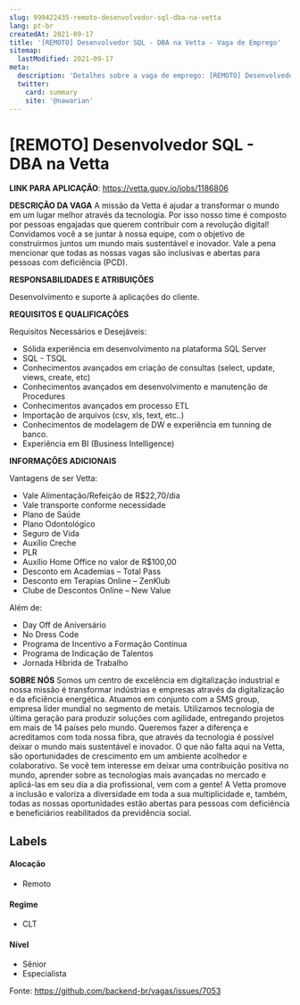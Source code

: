 ```yaml
---
slug: 999422435-remoto-desenvolvedor-sql-dba-na-vetta
lang: pt-br
createdAt: 2021-09-17
title: '[REMOTO] Desenvolvedor SQL - DBA na Vetta - Vaga de Emprego'
sitemap:
  lastModified: 2021-09-17
meta:
  description: 'Detalhes sobre a vaga de emprego: [REMOTO] Desenvolvedor SQL - DBA na Vetta'
  twitter:
    card: summary
    site: '@nawarian'
---
```


# [REMOTO] Desenvolvedor SQL - DBA na Vetta

**LINK PARA APLICAÇÃO**: https://vetta.gupy.io/jobs/1186806

**DESCRIÇÃO DA VAGA**
A missão da Vetta é ajudar a transformar o mundo em um lugar melhor através da tecnologia.  Por isso nosso time é composto por pessoas engajadas que querem contribuir com a revolução digital! Convidamos você a se juntar à nossa equipe, com o objetivo de construirmos juntos um mundo mais sustentável e inovador. Vale a pena mencionar que todas as nossas vagas são inclusivas e abertas para pessoas com deficiência (PCD).

**RESPONSABILIDADES E ATRIBUIÇÕES**

Desenvolvimento e suporte à aplicações do cliente.

**REQUISITOS E QUALIFICAÇÕES**

Requisitos Necessários e Desejáveis:

- Sólida experiência em desenvolvimento na plataforma SQL Server
- SQL - TSQL
- Conhecimentos avançados em criação de consultas (select, update, views, create, etc)
- Conhecimentos avançados em desenvolvimento e manutenção de Procedures
- Conhecimentos avançados em processo ETL
- Importação de arquivos (csv, xls, text, etc..)
- Conhecimentos de modelagem de DW e experiência em tunning de banco.
- Experiência em BI (Business Intelligence)

**INFORMAÇÕES ADICIONAIS**

Vantagens de ser Vetta:

- Vale Alimentação/Refeição de R$22,70/dia
- Vale transporte conforme necessidade
- Plano de Saúde
- Plano Odontológico
- Seguro de Vida
- Auxílio Creche
- PLR
- Auxílio Home Office no valor de R$100,00
- Desconto em Academias – Total Pass
- Desconto em Terapias Online – ZenKlub
- Clube de Descontos Online – New Value


Além de:

- Day Off de Aniversário
- No Dress Code
- Programa de Incentivo a Formação Contínua
- Programa de Indicação de Talentos
- Jornada Híbrida de Trabalho

**SOBRE NÓS**
Somos um centro de excelência em digitalização industrial e nossa missão é transformar indústrias e empresas através da digitalização e da eficiência energética.  Atuamos em conjunto com a SMS group, empresa líder mundial no segmento de metais. Utilizamos tecnologia de última geração para produzir soluções com agilidade, entregando projetos em mais de 14 países pelo mundo. Queremos fazer a diferença e acreditamos com toda nossa fibra, que através da tecnologia é possível deixar o mundo mais sustentável e inovador. O que não falta aqui na Vetta, são oportunidades de crescimento em um ambiente acolhedor e colaborativo. Se você tem interesse em deixar uma contribuição positiva no mundo, aprender sobre as tecnologias mais avançadas no mercado e aplicá-las em seu dia a dia profissional, vem com a gente! A Vetta promove a inclusão e valoriza a diversidade em toda a sua multiplicidade e, também, todas as nossas oportunidades estão abertas para pessoas com deficiência e beneficiários reabilitados da previdência social.

## Labels
<!-- retire os labels que não fazem sentido à vaga -->

#### Alocação
- Remoto

#### Regime
- CLT

#### Nível
- Sênior
- Especialista




Fonte: https://github.com/backend-br/vagas/issues/7053